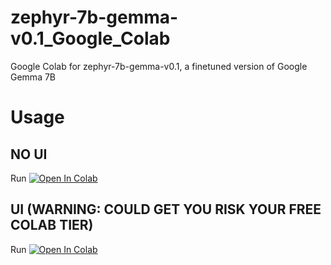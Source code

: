 # zephyr-7b-gemma-v0.1_Google_Colab
Google Colab for zephyr-7b-gemma-v0.1, a finetuned version of Google Gemma 7B

# Usage

## NO UI
Run <a target="_blank" href="https://colab.research.google.com/github/Nick088Official/zephyr-7b-gemma-v0.1_Google_Colab/blob/main/zephyr-7b-gemma-v0.1_Manual.ipynb">
  <img src="https://colab.research.google.com/assets/colab-badge.svg" alt="Open In Colab"/>
</a>

## UI (WARNING: COULD GET YOU RISK YOUR FREE COLAB TIER)
Run <a target="_blank" href="https://colab.research.google.com/github/Nick088Official/zephyr-7b-gemma-v0.1_Google_Colab/blob/main/zephyr-7b-gemma-v0.1_UI.ipynb">
  <img src="https://colab.research.google.com/assets/colab-badge.svg" alt="Open In Colab"/>
</a>
